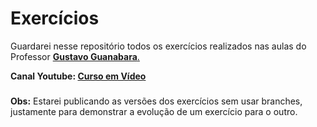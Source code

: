 # Exercícios
Guardarei nesse repositório todos os exercícios realizados nas aulas do Professor [**Gustavo Guanabara**.](https://github.com/gustavoguanabara)

**Canal Youtube: [Curso em Vídeo](https://www.youtube.com/channel/UCrWvhVmt0Qac3HgsjQK62FQ)**
###
**Obs:** Estarei publicando as versões dos exercícios sem usar branches, justamente para demonstrar a evolução de um exercício para o outro.
